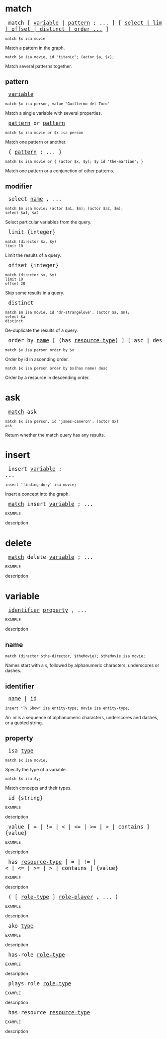# match

<big><pre>
match [ [variable](#variable) | [pattern](#pattern) ; ... ]
      \[ [select | limit | offset | distinct | order ...](#modifier) \]</pre></big>

```
match $x isa movie
```
Match a pattern in the graph.

```
match $x isa movie, id "titanic"; (actor $a, $x);
```
Match several patterns together.

## pattern

<big><pre>
[variable](#variable)</pre></big>

```
match $x isa person, value "Guillermo del Toro"
```
Match a single variable with several properties.

<big><pre>
[pattern](#pattern) or [pattern](#pattern)</pre></big>

```
match $x isa movie or $x isa person
```
Match one pattern or another.

<big><pre>
{ [pattern](#pattern) ; ... }</pre></big>

```
match $x isa movie or { (actor $x, $y); $y id 'the-martian'; }
```
Match one pattern or a conjunction of other patterns.

## modifier

<big><pre>
select [name](#name) , ...</pre></big>

```
match $m isa movie; (actor $a1, $m); (actor $a2, $m);
select $a1, $a2
```
Select particular variables from the query.

<big><pre>
limit {integer}</pre></big>

```
match (director $x, $y)
limit 10
```
Limit the results of a query.

<big><pre>
offset {integer}</pre></big>

```
match (director $x, $y)
limit 10
offset 20
```
Skip some results in a query.

<big><pre>
distinct</pre></big>

```
match $m isa movie, id 'dr-strangelove'; (actor $a, $m);
select $a
distinct
```
De-duplicate the results of a query.

<big><pre>
order by [name](#name) \[ (has [resource-type](#identifier)) \] \[ asc | desc \]</pre></big>

```
match $x isa person order by $x
```
Order by id in ascending order.

```
match $x isa person order by $x(has name) desc
```
Order by a resource in descending order.

# ask

<big><pre>
[match](#match) ask</pre></big>

```
match $x isa person, id 'james-cameron'; (actor $x)
ask
```
Return whether the match query has any results.

# insert

<big><pre>
insert [variable](#variable) ; ...</pre></big>

```
insert 'finding-dory' isa movie;
```
Insert a concept into the graph.

<big><pre>
[match](#match) insert [variable](#variable) ; ...</pre></big>

```
EXAMPLE
```
description

# delete

<big><pre>
[match](#match) delete [variable](#variable) ; ...</pre></big>

```
EXAMPLE
```
description

# variable

<big><pre>
[identifier](#identifier) [property](#property) , ...</pre></big>

```
EXAMPLE
```
description

## name

```
match (director $the-director, $theMovie); $theMovie isa movie;
```

Names start with a `$`, followed by alphanumeric characters, underscores
or dashes.

## identifier

<big><pre>
[name](#name) | [id](#identifier)</pre></big>

```
insert "TV Show" isa entity-type; movie isa entity-type;
```

An `id` is a sequence of alphanumeric characters, underscores and dashes, or a quoted string.

## property

<big><pre>
isa [type](#identifier)</pre></big>

```
match $x isa movie;
```
Specify the type of a variable.

```
match $x isa $y;
```
Match concepts and their types.

<big><pre>
id {string}</pre></big>

```
EXAMPLE
```
description

<big><pre>
value [ = | != | < | <= | >= | > | contains ] {value}</pre></big>

```
EXAMPLE
```
description

<big><pre>
has [resource-type](#identifier) [ = | != | < | <= | >= | > | contains ] {value}</pre></big>

```
EXAMPLE
```
description

<big><pre>
( \[ [role-type](#identifier) \] [role-player](#identifier) , ... )</pre></big>

```
EXAMPLE
```
description

<big><pre>
ako [type](#identifier)</pre></big>

```
EXAMPLE
```
description

<big><pre>
has-role [role-type](#identifier)</pre></big>

```
EXAMPLE
```
description

<big><pre>
plays-role [role-type](#identifier)</pre></big>

```
EXAMPLE
```
description

<big><pre>
has-resource [resource-type](#identifier)</pre></big>

```
EXAMPLE
```
description
